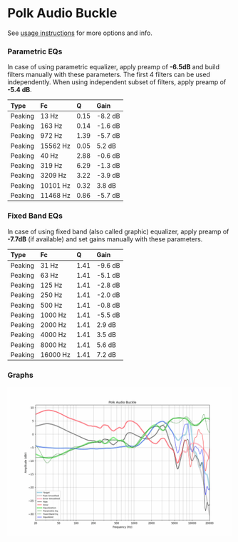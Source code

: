 # Polk Audio Buckle
See [usage instructions](https://github.com/jaakkopasanen/AutoEq#usage) for more options and info.

### Parametric EQs
In case of using parametric equalizer, apply preamp of **-6.5dB** and build filters manually
with these parameters. The first 4 filters can be used independently.
When using independent subset of filters, apply preamp of **-5.4 dB**.

| Type    | Fc       |    Q | Gain    |
|:--------|:---------|:-----|:--------|
| Peaking | 13 Hz    | 0.15 | -8.2 dB |
| Peaking | 163 Hz   | 0.14 | -1.6 dB |
| Peaking | 972 Hz   | 1.39 | -5.7 dB |
| Peaking | 15562 Hz | 0.05 | 5.2 dB  |
| Peaking | 40 Hz    | 2.88 | -0.6 dB |
| Peaking | 319 Hz   | 6.29 | -1.3 dB |
| Peaking | 3209 Hz  | 3.22 | -3.9 dB |
| Peaking | 10101 Hz | 0.32 | 3.8 dB  |
| Peaking | 11468 Hz | 0.86 | -5.7 dB |

### Fixed Band EQs
In case of using fixed band (also called graphic) equalizer, apply preamp of **-7.7dB**
(if available) and set gains manually with these parameters.

| Type    | Fc       |    Q | Gain    |
|:--------|:---------|:-----|:--------|
| Peaking | 31 Hz    | 1.41 | -9.6 dB |
| Peaking | 63 Hz    | 1.41 | -5.1 dB |
| Peaking | 125 Hz   | 1.41 | -2.8 dB |
| Peaking | 250 Hz   | 1.41 | -2.0 dB |
| Peaking | 500 Hz   | 1.41 | -0.8 dB |
| Peaking | 1000 Hz  | 1.41 | -5.5 dB |
| Peaking | 2000 Hz  | 1.41 | 2.9 dB  |
| Peaking | 4000 Hz  | 1.41 | 3.5 dB  |
| Peaking | 8000 Hz  | 1.41 | 5.6 dB  |
| Peaking | 16000 Hz | 1.41 | 7.2 dB  |

### Graphs
![](./Polk%20Audio%20Buckle.png)